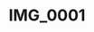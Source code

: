 ---
pid: '100'
layout: bg-photos
title: IMG_0001
filename: IMG_0001.jpg
caption: 
previous_pid: '0'
next_pid: '101'
permalink: "/photos/100.html"
---